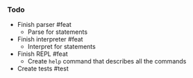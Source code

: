 ### Todo
- Finish parser #feat
  - Parse for statements
- Finish interpreter #feat
  - Interpret for statements
- Finish REPL #feat
  - Create `help` command that describes all the commands
- Create tests #test

